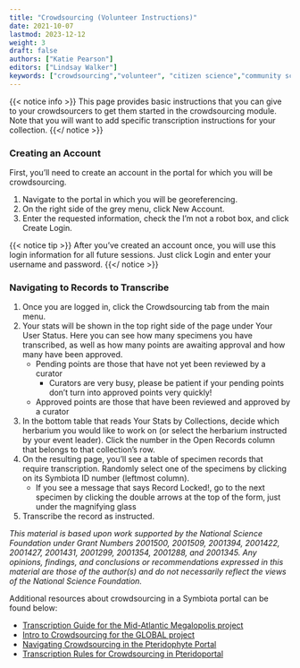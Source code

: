 ```yaml
---
title: "Crowdsourcing (Volunteer Instructions)"
date: 2021-10-07
lastmod: 2023-12-12
weight: 3
draft: false
authors: ["Katie Pearson"]
editors: ["Lindsay Walker"]
keywords: ["crowdsourcing","volunteer", "citizen science","community science"]
---
```


{{< notice info >}}
  This page provides basic instructions that you can give to your crowdsourcers to get them started in the crowdsourcing module. Note that you will want to add specific transcription instructions for your collection.
{{</ notice >}}

### Creating an Account
First, you’ll need to create an account in the portal for which you will be crowdsourcing.
1.	Navigate to the portal in which you will be georeferencing.
2.	On the right side of the grey menu, click New Account.
3.	Enter the requested information, check the I’m not a robot box, and click Create Login.

{{< notice tip >}}
  After you’ve created an account once, you will use this login information for all future sessions. Just click Login and enter your username and password.
{{</ notice >}}

### Navigating to Records to Transcribe
1.	Once you are logged in, click the Crowdsourcing tab from the main menu.
2.	Your stats will be shown in the top right side of the page under Your User Status. Here you can see how many specimens you have transcribed, as well as how many points are awaiting approval and how many have been approved.
    * Pending points are those that have not yet been reviewed by a curator
      * Curators are very busy, please be patient if your pending points don’t turn into approved points very quickly!
    * Approved points are those that have been reviewed and approved by a curator
3. In the bottom table that reads Your Stats by Collections, decide which herbarium you would like to work on (or select the herbarium instructed by your event leader). Click the number in the Open Records column that belongs to that collection’s row.
4. On the resulting page, you’ll see a table of specimen records that require transcription. Randomly select one of the specimens by clicking on its Symbiota ID number (leftmost column).
    * If you see a message that says Record Locked!, go to the next specimen by clicking the double arrows at the top of the form, just under the magnifying glass
5. Transcribe the record as instructed.

_This material is based upon work supported by the National Science Foundation under Grant Numbers 2001500, 2001509, 2001394, 2001422, 2001427, 2001431, 2001299, 2001354, 2001288, and 2001345. Any opinions, findings, and conclusions or recommendations expressed in this material are those of the author(s) and do not necessarily reflect the views of the National Science Foundation._

Additional resources about crowdsourcing in a Symbiota portal can be found below:
* [Transcription Guide for the Mid-Atlantic Megalopolis project](https://www.mamdigitization.org/_files/ugd/6f7156_68c677d23b9748f8a9729827cd0cb6e6.pdf)
* [Intro to Crowdsourcing for the GLOBAL project](https://youtu.be/cKHnaYzvI8E)
* [Navigating Crowdsourcing in the Pteridophyte Portal](https://pteridophytes.berkeley.edu/wp-content/uploads/sites/34/2020/06/Navigating-PteridoPortal-Crowdsourcing-Module.pdf)
* [Transcription Rules for Crowdsourcing in Pteridoportal](https://pteridophytes.berkeley.edu/wp-content/uploads/sites/34/2020/06/Transcription-Rules-for-Crowdsourcing.pdf)
